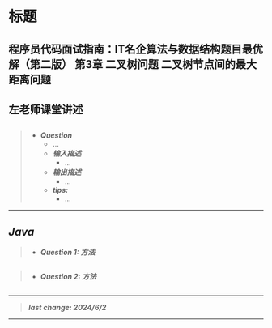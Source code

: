 # 标题

## 程序员代码面试指南：IT名企算法与数据结构题目最优解（第二版） 第3章 二叉树问题 二叉树节点间的最大距离问题

## 左老师课堂讲述

## []()

> - ***Question***
>   - ...
>   - ***输入描述***
>     - ...
>   - ***输出描述***
>     - ...
>   - ***tips:***
>     - ...

---

## *Java*

> - ***Question 1: 方法***

```java
```

> - ***Question 2: 方法***

```java
```

---

> ***last change: 2024/6/2***

---
